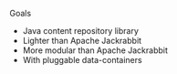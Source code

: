 Goals
- Java content repository library
- Lighter than Apache Jackrabbit
- More modular than Apache Jackrabbit
- With pluggable data-containers